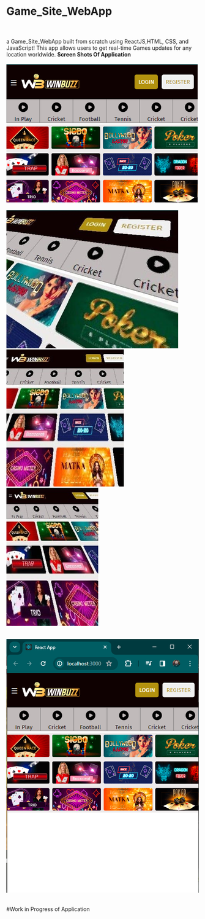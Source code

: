 # Game_Site_WebApp


<br><br>
a Game_Site_WebApp built from scratch using ReactJS,HTML, CSS, and JavaScript! This app allows users
to get real-time Games updates for any location worldwide.
**Screen Shots Of Application** <br><br>
![Screenshot (279)](https://github.com/Pavanjangle/Game-App/blob/main/Game_SIte_SS_2.png?raw=true)
<br><br>
![Screenshot (279)](https://github.com/Pavanjangle/Game-App/blob/main/02.jpeg?raw=true)
![Screenshot (279)](https://github.com/Pavanjangle/Game-App/blob/main/03.jpeg?raw=true)
![Screenshot (279)](https://github.com/Pavanjangle/Game-App/blob/main/01.jpeg?raw=true)
<br><br>


![Screenshot (279)](https://github.com/Pavanjangle/Game-App/blob/main/Game_site_SS.png?raw=true)
<br><br>

#Work in Progress of Application

